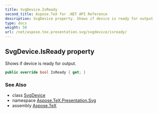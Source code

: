 ```yaml
---
title: SvgDevice.IsReady
second_title: Aspose.TeX for .NET API Reference
description: SvgDevice property. Shows if device is ready for output
type: docs
weight: 50
url: /net/aspose.tex.presentation.svg/svgdevice/isready/
---
```

## SvgDevice.IsReady property

Shows if device is ready for output.

```csharp
public override bool IsReady { get; }
```

### See Also

* class [SvgDevice](../)
* namespace [Aspose.TeX.Presentation.Svg](../../svgdevice/)
* assembly [Aspose.TeX](../../../)


